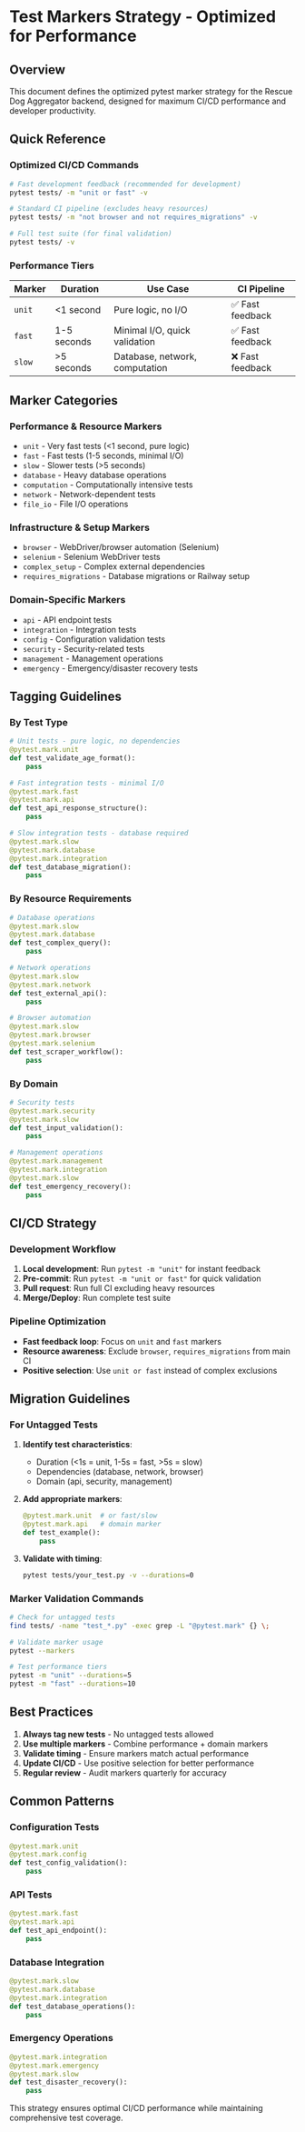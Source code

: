 # Test Markers Strategy - Optimized for Performance

## Overview

This document defines the optimized pytest marker strategy for the Rescue Dog Aggregator backend, designed for maximum CI/CD performance and developer productivity.

## Quick Reference

### Optimized CI/CD Commands

```bash
# Fast development feedback (recommended for development)
pytest tests/ -m "unit or fast" -v

# Standard CI pipeline (excludes heavy resources)
pytest tests/ -m "not browser and not requires_migrations" -v

# Full test suite (for final validation)
pytest tests/ -v
```

### Performance Tiers

| Marker | Duration | Use Case | CI Pipeline |
|--------|----------|----------|-------------|
| `unit` | <1 second | Pure logic, no I/O | ✅ Fast feedback |
| `fast` | 1-5 seconds | Minimal I/O, quick validation | ✅ Fast feedback |
| `slow` | >5 seconds | Database, network, computation | ❌ Fast feedback |

## Marker Categories

### Performance & Resource Markers
- `unit` - Very fast tests (<1 second, pure logic)
- `fast` - Fast tests (1-5 seconds, minimal I/O)  
- `slow` - Slower tests (>5 seconds)
- `database` - Heavy database operations
- `computation` - Computationally intensive tests
- `network` - Network-dependent tests
- `file_io` - File I/O operations

### Infrastructure & Setup Markers
- `browser` - WebDriver/browser automation (Selenium)
- `selenium` - Selenium WebDriver tests
- `complex_setup` - Complex external dependencies
- `requires_migrations` - Database migrations or Railway setup

### Domain-Specific Markers
- `api` - API endpoint tests
- `integration` - Integration tests
- `config` - Configuration validation tests
- `security` - Security-related tests
- `management` - Management operations
- `emergency` - Emergency/disaster recovery tests

## Tagging Guidelines

### By Test Type
```python
# Unit tests - pure logic, no dependencies
@pytest.mark.unit
def test_validate_age_format():
    pass

# Fast integration tests - minimal I/O
@pytest.mark.fast
@pytest.mark.api
def test_api_response_structure():
    pass

# Slow integration tests - database required
@pytest.mark.slow
@pytest.mark.database
@pytest.mark.integration
def test_database_migration():
    pass
```

### By Resource Requirements
```python
# Database operations
@pytest.mark.slow
@pytest.mark.database
def test_complex_query():
    pass

# Network operations
@pytest.mark.slow
@pytest.mark.network
def test_external_api():
    pass

# Browser automation
@pytest.mark.slow
@pytest.mark.browser
@pytest.mark.selenium
def test_scraper_workflow():
    pass
```

### By Domain
```python
# Security tests
@pytest.mark.security
@pytest.mark.slow
def test_input_validation():
    pass

# Management operations
@pytest.mark.management
@pytest.mark.integration
@pytest.mark.slow
def test_emergency_recovery():
    pass
```

## CI/CD Strategy

### Development Workflow
1. **Local development**: Run `pytest -m "unit"` for instant feedback
2. **Pre-commit**: Run `pytest -m "unit or fast"` for quick validation
3. **Pull request**: Run full CI excluding heavy resources
4. **Merge/Deploy**: Run complete test suite

### Pipeline Optimization
- **Fast feedback loop**: Focus on `unit` and `fast` markers
- **Resource awareness**: Exclude `browser`, `requires_migrations` from main CI
- **Positive selection**: Use `unit or fast` instead of complex exclusions

## Migration Guidelines

### For Untagged Tests
1. **Identify test characteristics**:
   - Duration (<1s = unit, 1-5s = fast, >5s = slow)  
   - Dependencies (database, network, browser)
   - Domain (api, security, management)

2. **Add appropriate markers**:
   ```python
   @pytest.mark.unit  # or fast/slow
   @pytest.mark.api   # domain marker
   def test_example():
       pass
   ```

3. **Validate with timing**:
   ```bash
   pytest tests/your_test.py -v --durations=0
   ```

### Marker Validation Commands
```bash
# Check for untagged tests
find tests/ -name "test_*.py" -exec grep -L "@pytest.mark" {} \;

# Validate marker usage
pytest --markers

# Test performance tiers
pytest -m "unit" --durations=5
pytest -m "fast" --durations=10
```

## Best Practices

1. **Always tag new tests** - No untagged tests allowed
2. **Use multiple markers** - Combine performance + domain markers
3. **Validate timing** - Ensure markers match actual performance
4. **Update CI/CD** - Use positive selection for better performance
5. **Regular review** - Audit markers quarterly for accuracy

## Common Patterns

### Configuration Tests
```python
@pytest.mark.unit
@pytest.mark.config
def test_config_validation():
    pass
```

### API Tests
```python
@pytest.mark.fast
@pytest.mark.api
def test_api_endpoint():
    pass
```

### Database Integration
```python
@pytest.mark.slow
@pytest.mark.database  
@pytest.mark.integration
def test_database_operations():
    pass
```

### Emergency Operations
```python
@pytest.mark.integration
@pytest.mark.emergency
@pytest.mark.slow
def test_disaster_recovery():
    pass
```

This strategy ensures optimal CI/CD performance while maintaining comprehensive test coverage.